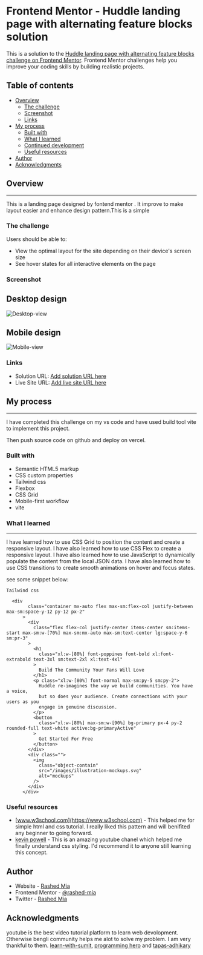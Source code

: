 # Frontend Mentor - Huddle landing page with alternating feature blocks solution

This is a solution to the [Huddle landing page with alternating feature blocks challenge on Frontend Mentor](https://www.frontendmentor.io/challenges/huddle-landing-page-with-alternating-feature-blocks-5ca5f5981e82137ec91a5100). Frontend Mentor challenges help you improve your coding skills by building realistic projects. 

## Table of contents

- [Overview](#overview)
  - [The challenge](#the-challenge)
  - [Screenshot](#screenshot)
  - [Links](#links)
- [My process](#my-process)
  - [Built with](#built-with)
  - [What I learned](#what-i-learned)
  - [Continued development](#continued-development)
  - [Useful resources](#useful-resources)
- [Author](#author)
- [Acknowledgments](#acknowledgments)


## Overview
---

This is a landing page designed by fontend mentor . It improve to make layout  easier and enhance design pattern.This is a simple 

### The challenge

Users should be able to:

- View the optimal layout for the site depending on their device's screen size
- See hover states for all interactive elements on the page

### Screenshot


Desktop design
---

![Desktop-view](public/screenshot/desktop-view.png)

Mobile design
---

![Mobile-view](public/screenshot/mobile-view.png)



### Links


- Solution URL: [Add solution URL here](https://your-solution-url.com)
- Live Site URL: [Add live site URL here](https://your-live-site-url.com)

## My process
---

I have completed this challenge on my vs code and have used build tool vite to implement this project.

Then push source code on github and deploy on vercel.

### Built with


- Semantic HTML5 markup
- CSS custom properties
- Tailwind css
- Flexbox
- CSS Grid
- Mobile-first workflow
- vite

### What I learned
---

I have learned how to use CSS Grid to position the content and create a responsive layout. I have also learned how to use CSS Flex to create a responsive layout. I have also learned how to use JavaScript to dynamically populate the content from the local JSON data. I have also learned how to use CSS transitions to create smooth animations on hover and focus states.

 see some snippet below:

``` 
Tailwind css

  <div
        class="container mx-auto flex max-sm:flex-col justify-between max-sm:space-y-12 py-12 px-2"
      >
        <div
          class="flex flex-col justify-center items-center sm:items-start max-sm:w-[70%] max-sm:mx-auto max-sm:text-center lg:space-y-6 sm:pr-3"
        >
          <h1
            class="xl:w-[80%] font-poppines font-bold xl:font-extrabold text-3xl sm:text-2xl xl:text-4xl"
          >
            Build The Community Your Fans Will Love
          </h1>
          <p class="xl:w-[80%] font-normal max-sm:py-5 sm:py-2">
            Huddle re-imagines the way we build communities. You have a voice,
            but so does your audience. Create connections with your users as you
            engage in genuine discussion.
          </p>
          <button
            class="xl:w-[80%] max-sm:w-[90%] bg-primary px-4 py-2 rounded-full text-white active:bg-primaryActive"
          >
            Get Started For Free
          </button>
        </div>
        <div class="">
          <img
            class="object-contain"
            src="/images/illustration-mockups.svg"
            alt="mockups"
          />
        </div>
      </div>
```




### Useful resources

- [www.w3school.com](https://www.w3school.com) - This helped me for simple html and css  tutorial. I really liked this pattern and will benifited any beginner to going forward.
- [kevin powell](https://www.youtube.com/@KevinPowell) - This is an amazing youtube chanel which helped me finally understand css styling. I'd recommend it to anyone still learning this concept.



## Author

- Website - [Rashed Mia](https://web-develop-kickstart-2.vercel.app/)
- Frontend Mentor - [@rashed-mia](https://www.frontendmentor.io/profile/rashed-mia)
- Twitter - [Rashed Mia](https://x.com/RashedM17428627)


## Acknowledgments
youtube is the best video tutorial platform to learn web devolopment. Otherwise bengli community helps me alot to solve my problem. I am very thankful to them. [learn-with-sumit](https://learnwithsumit.com/), [programming hero](https://web.programming-hero.com/home) and [tapas-adhikary](https://www.youtube.com/@tapascript-bangla)
